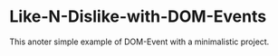 # Like-N-Dislike-with-DOM-Events
This anoter simple example of DOM-Event with a minimalistic project.

